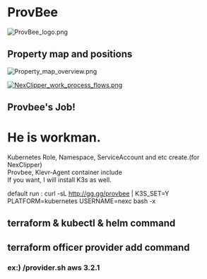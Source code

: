 # ProvBee
![ProvBee_logo.png](https://github.com/NexClipper/provbee/raw/master/assets/ProvBee_logo.png)

## Property map and positions
![Property_map_overview.png](https://github.com/NexClipper/provbee/raw/master/assets/Property_map_overview.png)

[![NexClipper_work_process_flows.png](https://raw.githubusercontent.com/NexClipper/provbee/master/assets/NexClipper_work_process_flows.png)](https://www.youtube.com/watch?v=yg-TvT8-qw8)

## Provbee's Job!
# He is workman.  
 Kubernetes Role, Namespace, ServiceAccount and etc create.(for NexClipper)  
 Provbee, Klevr-Agent container include  
 If you want, I will install K3s as well.  
    
 default run : curl -sL http://gg.gg/provbee | K3S_SET=Y PLATFORM=kubernetes USERNAME=nexc bash -x  

## terraform & kubectl & helm command 

## terraform officer provider add command
### ex:) /provider.sh aws 3.2.1
